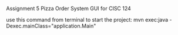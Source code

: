 Assignment 5 Pizza Order System GUI for CISC 124

use this command from terminal to start the project:
mvn exec:java -Dexec.mainClass="application.Main"

